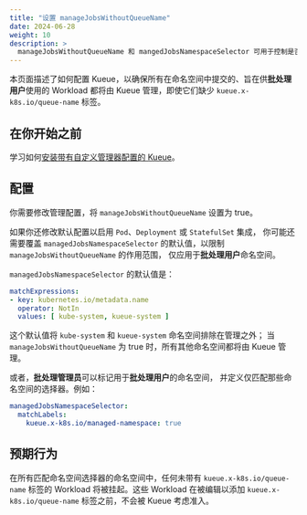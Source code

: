 ```yaml
---
title: "设置 manageJobsWithoutQueueName"
date: 2024-06-28
weight: 10
description: >
  manageJobsWithoutQueueName 和 mangedJobsNamespaceSelector 可用于控制是否允许没有分配 LocalQueues 的工作负载进入。
---
```


本页面描述了如何配置 Kueue，以确保所有在命名空间中提交的、旨在供**批处理用户**使用的
Workload 都将由 Kueue 管理，即使它们缺少 `kueue.x-k8s.io/queue-name` 标签。

## 在你开始之前

学习如何[安装带有自定义管理器配置的 Kueue](/zh-CN/docs/installation/#install-a-custom-configured-released-version)。

## 配置

你需要修改管理配置，将 `manageJobsWithoutQueueName` 设置为 true。

如果你还修改默认配置以启用 `Pod`、`Deployment` 或 `StatefulSet` 集成，
你可能还需要覆盖 `managedJobsNamespaceSelector` 的默认值，以限制 `manageJobsWithoutQueueName` 的作用范围，
仅应用于**批处理用户**命名空间。

`managedJobsNamespaceSelector` 的默认值是：

```yaml
matchExpressions:
- key: kubernetes.io/metadata.name
  operator: NotIn
  values: [ kube-system, kueue-system ]
```

这个默认值将 `kube-system` 和 `kueue-system` 命名空间排除在管理之外；
当 `manageJobsWithoutQueueName` 为 true 时，所有其他命名空间都将由 Kueue 管理。

或者，**批处理管理员**可以标记用于**批处理用户**的命名空间，
并定义仅匹配那些命名空间的选择器。例如：

```yaml
managedJobsNamespaceSelector:
  matchLabels:
    kueue.x-k8s.io/managed-namespace: true
```

## 预期行为

在所有匹配命名空间选择器的命名空间中，任何未带有 `kueue.x-k8s.io/queue-name`
标签的 Workload 将被挂起。这些 Workload 在被编辑以添加
`kueue.x-k8s.io/queue-name` 标签之前，不会被 Kueue 考虑准入。
